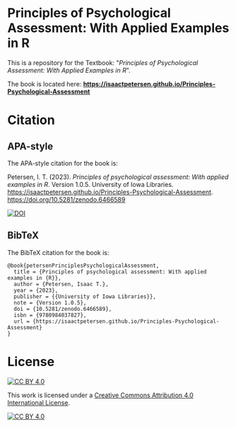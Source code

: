 
# Principles of Psychological Assessment: With Applied Examples in R

This is a repository for the Textbook: "*Principles of Psychological Assessment: With Applied Examples in R*".

The book is located here: **https://isaactpetersen.github.io/Principles-Psychological-Assessment**

# Citation

## APA-style

The APA-style citation for the book is:

Petersen, I. T. (2023). *Principles of psychological assessment: With applied examples in R*. Version 1.0.5. University of Iowa Libraries. https://isaactpetersen.github.io/Principles-Psychological-Assessment. https://doi.org/10.5281/zenodo.6466589

[![DOI](https://zenodo.org/badge/DOI/10.5281/zenodo.6466589.svg)](https://doi.org/10.5281/zenodo.6466589)

## BibTeX

The BibTeX citation for the book is:

```
@book{petersenPrinciplesPsychologicalAssessment,
  title = {Principles of psychological assessment: With applied examples in {R}},
  author = {Petersen, Isaac T.},
  year = {2023},
  publisher = {{University of Iowa Libraries}},
  note = {Version 1.0.5},
  doi = {10.5281/zenodo.6466589},
  isbn = {9780984037827},
  url = {https://isaactpetersen.github.io/Principles-Psychological-Assessment}
}
```

# License

[![CC BY 4.0][cc-by-shield]][cc-by]

This work is licensed under a
[Creative Commons Attribution 4.0 International License][cc-by].

[![CC BY 4.0][cc-by-image]][cc-by]

[cc-by]: http://creativecommons.org/licenses/by/4.0/
[cc-by-image]: https://i.creativecommons.org/l/by/4.0/88x31.png
[cc-by-shield]: https://img.shields.io/badge/License-CC%20BY%204.0-lightgrey.svg
